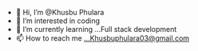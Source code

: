 - 👋 Hi, I’m @Khusbu Phulara
- 👀 I’m interested in coding
- 🌱 I’m currently learning ...Full stack development
- 📫 How to reach me ...Khusbuphulara03@gmail.com

<!---
KhushiP098/KhushiP098 is a ✨ special ✨ repository because its `README.md` (this file) appears on your GitHub profile.
You can click the Preview link to take a look at your changes.
--->
